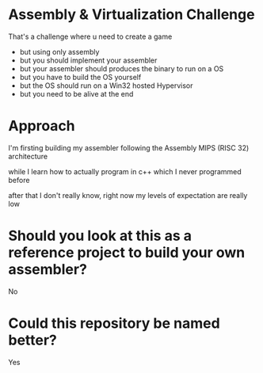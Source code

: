 # Assembly & Virtualization Challenge

That's a challenge where u need to create a game


 - but using only assembly
 - but you should implement your assembler
 - but your assembler should produces the binary to run on a OS
 - but you have to build the OS yourself
 - but the OS should run on a Win32 hosted Hypervisor
 - but you need to be alive at the end

# Approach

I'm firsting building my assembler following the Assembly MIPS (RISC 32) architecture


while I learn how to actually program in c++ which I never programmed before


after that I don't really know, right now my levels of expectation are really low

# Should you look at this as a reference project to build your own assembler?

No

# Could this repository be named better?

Yes
